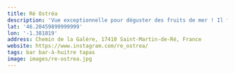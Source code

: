 ```yaml
---
title: Ré Ostréa
description: 'Vue exceptionnelle pour déguster des fruits de mer ! Il faut prendre le vin Ré os très 👌🏻.'
lat: '46.20459899999999'
lon: '-1.381819'
address: Chemin de la Galère, 17410 Saint-Martin-de-Ré, France
website: https://www.instagram.com/re_ostrea/
tags: bar bar-à-huitre tapas
image: images/re-ostrea.jpg
---
```

